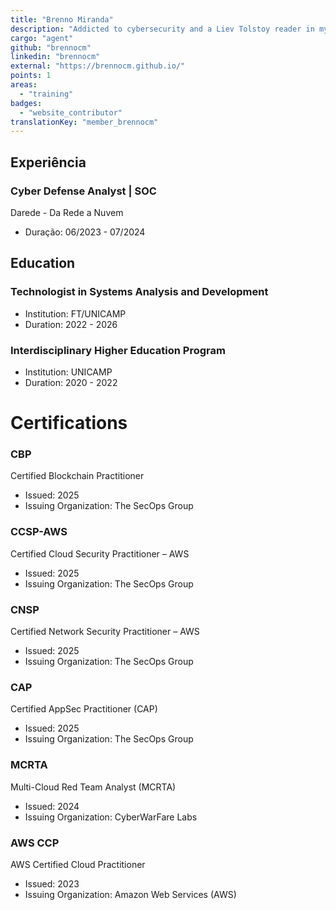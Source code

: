 ```yaml
---
title: "Brenno Miranda"
description: "Addicted to cybersecurity and a Liev Tolstoy reader in my spare time."
cargo: "agent"
github: "brennocm"
linkedin: "brennocm"
external: "https://brennocm.github.io/"
points: 1
areas:
  - "training"
badges:
  - "website_contributor"
translationKey: "member_brennocm"
---
```

## Experiência
### Cyber Defense Analyst | SOC
Darede - Da Rede a Nuvem
- Duração: 06/2023 - 07/2024

## Education
### Technologist in Systems Analysis and Development
- Institution: FT/UNICAMP
- Duration: 2022 - 2026

### Interdisciplinary Higher Education Program
- Institution: UNICAMP
- Duration: 2020 - 2022

# Certifications
### CBP
Certified Blockchain Practitioner
- Issued: 2025
- Issuing Organization: The SecOps Group

### CCSP-AWS
Certified Cloud Security Practitioner – AWS
- Issued: 2025
- Issuing Organization: The SecOps Group

### CNSP
Certified Network Security Practitioner – AWS
- Issued: 2025
- Issuing Organization: The SecOps Group

### CAP
Certified AppSec Practitioner (CAP)
- Issued: 2025
- Issuing Organization: The SecOps Group

### MCRTA
Multi-Cloud Red Team Analyst (MCRTA)
- Issued: 2024
- Issuing Organization: CyberWarFare Labs

### AWS CCP
AWS Certified Cloud Practitioner
- Issued: 2023
- Issuing Organization: Amazon Web Services (AWS)
